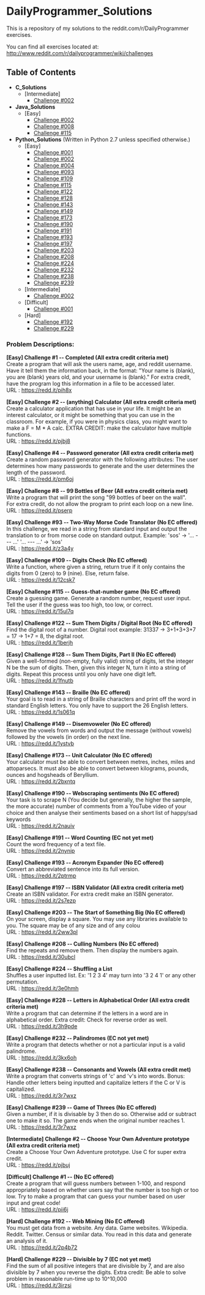 DailyProgrammer_Solutions
=========================

This is a repository of my solutions to the reddit.com/r/DailyProgrammer exercises. 

You can find all exercises located at: http://www.reddit.com/r/dailyprogrammer/wiki/challenges

<h2>Table of Contents</h2>

- <strong>C_Solutions</strong>
  - [Intermediate] 
    - <a href="https://github.com/ArnoldM904/DailyProgrammer_Solutions/blob/master/C_Solutions/%5BIntermediate%5D_Challenge_002.c">Challenge #002</a>
- <strong>Java_Solutions</strong>
  - [Easy] 
    - <a href="https://github.com/ArnoldM904/DailyProgrammer_Solutions/blob/master/Java_Solutions/%5BEasy%5D_Challenge_002.java">Challenge #002</a>
    - <a href="https://github.com/ArnoldM904/DailyProgrammer_Solutions/blob/master/Java_Solutions/%5BEasy%5D_Challenge_008.java">Challenge #008</a>
    - <a href="https://github.com/ArnoldM904/DailyProgrammer_Solutions/blob/master/Java_Solutions/%5BEasy%5D_Challenge_115.java"> Challenge #115</a>
- <strong>Python_Solutions</strong> (Written in Python 2.7 unless specified otherwise.)
  - [Easy] 
    - <a href="https://github.com/ArnoldM904/DailyProgrammer_Solutions/blob/master/Python_Solutions/%5BEasy%5D_Challenge_001.py">Challenge #001</a>
    - <a href="https://github.com/ArnoldM904/DailyProgrammer_Solutions/blob/master/Python_Solutions/%5BEasy%5D_Challenge_002.py">Challenge #002</a>
    - <a href="https://github.com/ArnoldM904/DailyProgrammer_Solutions/blob/master/Python_Solutions/%5BEasy%5D_Challenge_004.py">Challenge #004</a>
    - <a href="https://github.com/ArnoldM904/DailyProgrammer_Solutions/blob/master/Python_Solutions/%5BEasy%5D_Challenge_093.py">Challenge #093</a>
    - <a href="https://github.com/ArnoldM904/DailyProgrammer_Solutions/blob/master/Python_Solutions/%5BEasy%5D_Challenge_109.py">Challenge #109</a>
    - <a href="https://github.com/ArnoldM904/DailyProgrammer_Solutions/blob/master/Python_Solutions/%5BEasy%5D_Challenge_115.py">Challenge #115</a>
    - <a href="https://github.com/ArnoldM904/DailyProgrammer_Solutions/blob/master/Python_Solutions/%5BEasy%5D_Challenge_122.py">Challenge #122</a>
    - <a href="https://github.com/ArnoldM904/DailyProgrammer_Solutions/blob/master/Python_Solutions/%5BEasy%5D_Challenge_128.py">Challenge #128</a>
    - <a href="https://github.com/ArnoldM904/DailyProgrammer_Solutions/blob/master/Python_Solutions/%5BEasy%5D_Challenge_143.py">Challenge #143</a>
    - <a href="https://github.com/ArnoldM904/DailyProgrammer_Solutions/blob/master/Python_Solutions/%5BEasy%5D_Challenge_149.py">Challenge #149</a>
    - <a href="https://github.com/ArnoldM904/DailyProgrammer_Solutions/blob/master/Python_Solutions/%5BEasy%5D_Challenge_173.py">Challenge #173</a>
    - <a href="https://github.com/ArnoldM904/DailyProgrammer_Solutions/blob/master/Python_Solutions/%5BEasy%5D_Challenge_190.py">Challenge #190</a>
    - <a href="https://github.com/ArnoldM904/DailyProgrammer_Solutions/blob/master/Python_Solutions/%5BEasy%5D_Challenge_191.py">Challenge #191</a>
    - <a href="https://github.com/ArnoldM904/DailyProgrammer_Solutions/blob/master/Python_Solutions/%5BEasy%5D_Challenge_193.py">Challenge #193</a>
    - <a href="https://github.com/ArnoldM904/DailyProgrammer_Solutions/blob/master/Python_Solutions/%5BEasy%5D_Challenge_197.py">Challenge #197</a>
    - <a href="https://github.com/ArnoldM904/DailyProgrammer_Solutions/blob/master/Python_Solutions/%5BEasy%5D_Challenge_203.py">Challenge #203</a>
    - <a href="https://github.com/ArnoldM904/DailyProgrammer_Solutions/blob/master/Python_Solutions/%5BEasy%5D_Challenge_208.py">Challenge #208</a>
    - <a href="https://github.com/ArnoldM904/DailyProgrammer_Solutions/blob/master/Python_Solutions/%5BEasy%5D_Challenge_224.py">Challenge #224</a>
    - <a href="https://github.com/ArnoldM904/DailyProgrammer_Solutions/blob/master/Python_Solutions/%5BEasy%5D_Challenge_232.py">Challenge #232</a>
    - <a href="https://github.com/ArnoldM904/DailyProgrammer_Solutions/blob/master/Python_Solutions/%5BEasy%5D_Challenge_238.py">Challenge #238</a>
    - <a href="https://github.com/ArnoldM904/DailyProgrammer_Solutions/blob/master/Python_Solutions/%5BEasy%5D_Challenge_239.py">Challenge #239</a>
  - [Intermediate] 
    - <a href="https://github.com/ArnoldM904/DailyProgrammer_Solutions/blob/master/Python_Solutions/%5BIntermediate%5D_Challenge_002.py">Challenge #002</a>
  - [Difficult] 
    - <a href="https://github.com/ArnoldM904/DailyProgrammer_Solutions/blob/master/Python_Solutions/%5BDifficult%5D_Challenge_001.py">Challenge #001</a>
  - [Hard]
    - <a href="https://github.com/ArnoldM904/DailyProgrammer_Solutions/blob/master/Python_Solutions/%5BHard%5D_Challenge_192.py">Challenge #192</a>
    - <a href="https://github.com/ArnoldM904/DailyProgrammer_Solutions/blob/master/Python_Solutions/%5BHard%5D_Challenge_229.py">Challenge #229</a>




<h3>Problem Descriptions: </h3>


<strong> [Easy] Challenge #1 -- Completed (All extra credit criteria met) </strong>
<BR>
Create a program that will ask the users name, age, and reddit username. 
Have it tell them the information back, in the format:
"Your name is (blank), you are (blank) years old, and your username is (blank)."
For extra credit, have the program log this information in a file to be accessed later.
<BR>
URL : https://redd.it/pih8x

<strong> [Easy] Challenge #2 -- (anything) Calculator (All extra credit criteria met) </strong>
<BR>
Create a calculator application that has use in your life. It might be an interest calculator, or it might be something that you can use in the classroom. For example, if you were in physics class, you might want to make a F = M * A calc.
EXTRA CREDIT: make the calculator have multiple functions.
<BR>
URL : https://redd.it/pjbj8

<strong> [Easy] Challenge #4 -- Password generator (All extra credit criteria met) </strong>
<BR>
Create a random password generator with the following attributes: The user determines how many passwords to generate 
and the user determines the length of the password.
<BR>
URL : https://redd.it/pm6oj

<strong> [Easy] Challenge #8 -- 99 Bottles of Beer (All extra credit criteria met) </strong>
<BR>
Write a program that will print the song "99 bottles of beer on the wall".
<BR>
For extra credit, do not allow the program to print each loop on a new line.
<BR>
URL : https://redd.it/pserp

<strong> [Easy] Challenge #93 -- Two-Way Morse Code Translator (No EC offered) </strong>
<BR>
In this challenge, we read in a string from standard input and output the translation to or from morse code on standard output. Example: 'sos' -> '... --- ...' '... --- ...' -> 'sos'
<BR>
URL : https://redd.it/z3a4y

<strong> [Easy] Challenge #109 -- Digits Check (No EC offered) </strong>
<BR>
Write a function, where given a string, return true if it only contains the digits from 0 (zero) to 9 (nine). Else, return false.
<BR>
URL : https://redd.it/12csk7

<strong> [Easy] Challenge #115 -- Guess-that-number game (No EC offered) </strong>
<BR>
Create a guessing game. Generate a random number, request user input. Tell the user if the guess was too high, too low, or correct.
<BR>
URL : https://redd.it/15ul7q

<strong> [Easy] Challenge #122 -- Sum Them Digits / Digital Root (No EC offered) </strong>
<BR>
Find the digital root of a number. 
Digital root example: 31337 -> 3+1+3+3+7 = 17 -> 1+7 = 8, the digital root.
<BR>
URL : https://redd.it/1berjh

<strong> [Easy] Challenge #128 -- Sum Them Digits, Part II (No EC offered) </strong>
<BR>
Given a well-formed (non-empty, fully valid) string of digits, let the integer N be the sum of digits. Then, given this integer N, turn it into a string of digits. Repeat this process until you only have one digit left.
<BR>
URL : https://redd.it/1fnutb

<strong> [Easy] Challenge #143 -- Braille (No EC offered) </strong>
<BR>
Your goal is to read in a string of Braille characters and print off the word in standard English letters. You only have to support the 26 English letters.
<BR>
URL : https://redd.it/1s061q

<strong> [Easy] Challenge #149 -- Disemvoweler (No EC offered) </strong>
<BR>
Remove the vowels from words and output the message (without vowels) followed by the vowels (in order) on the next line.
<BR>
URL : https://redd.it/1ystvb

<strong> [Easy] Challenge #173 -- Unit Calculator (No EC offered) </strong>
<BR>
Your calculator must be able to convert between metres, inches, miles and attoparsecs. It must also be able to convert between kilograms, pounds, ounces and hogsheads of Beryllium.
<BR>
URL : https://redd.it/2bxntq

<strong> [Easy] Challenge #190 -- Webscraping sentiments (No EC offered) </strong>
<BR>
Your task is to scrape N (You decide but generally, the higher the sample, the more accurate) number of comments from a YouTube video of your choice and then analyse their sentiments based on a short list of happy/sad keywords
<BR>
URL : https://redd.it/2nauiv

<strong> [Easy] Challenge #191 -- Word Counting (EC not yet met) </strong>
<BR>
Count the word frequency of a text file.
<BR>
URL : https://redd.it/2nynip

<strong> [Easy] Challenge #193 -- Acronym Expander (No EC offered) </strong>
<BR>
Convert an abbreviated sentence into its full version.
<BR>
URL : https://redd.it/2ptrmp

<strong> [Easy] Challenge #197 -- ISBN Validator (All extra credit criteria met) </strong>
<BR>
Create an ISBN validator. For extra credit make an ISBN generator.
<BR>
URL : https://redd.it/2s7ezp

<strong> [Easy] Challenge #203 -- The Start of Something Big (No EC offered) </strong>
<BR>
On your screen, display a square.
You may use any libraries available to you.
The square may be of any size and of any colou
<BR>
URL : https://redd.it/2ww3pl

<strong> [Easy] Challenge #208 -- Culling Numbers (No EC offered) </strong>
<BR>
Find the repeats and remove them. Then display the numbers again.
<BR>
URL : https://redd.it/30ubcl

<strong> [Easy] Challenge #224 -- Shuffling a List</strong>
<BR>
Shuffles a user inputted list. Ex: '1 2 3 4' may turn into '3 2 4 1' or any other permutation.
<BR>
URL : https://redd.it/3e0hmh

<strong> [Easy] Challenge #228 -- Letters in Alphabetical Order (All extra credit criteria met)</strong>
<BR>
Write a program that can determine if the letters in a word are in alphabetical order.
Extra credit: Check for reverse order as well.
<BR>
URL : https://redd.it/3h9pde

<strong> [Easy] Challenge #232 -- Palindromes (EC not yet met)</strong>
<BR>
Write a program that detects whether or not a particular input is a valid palindrome. 
<BR>
URL : https://redd.it/3kx6oh

<strong> [Easy] Challenge #238 -- Consonants and Vowels (All extra credit met)</strong>
<BR>
Write a program that converts strings of 'c' and 'v's into words.
Bonus: Handle other letters being inputted and capitalize letters if the C or V is capitalized.
<BR>
URL : https://redd.it/3r7wxz

<strong> [Easy] Challenge #239 -- Game of Threes (No EC offered)</strong>
<BR>
Given a number, if it is divisable by 3 then do so. Otherwise add or subtract one to make it so. The game ends when the original number reaches 1.
<BR>
URL : https://redd.it/3r7wxz

<strong> [Intermediate] Challenge #2 -- Choose Your Own Adventure prototype (All extra credit criteria met) </strong>
<BR>
Create a Choose Your Own Adventure prototype. Use C for super extra credit.
<BR>
URL : https://redd.it/pjbuj

<strong> [Difficult] Challenge #1 -- <No problem name> (No EC offered) </strong>
<BR>
Create a program that will guess numbers between 1-100, and respond appropriately based on 
whether users say that the number is too high or too low. 
Try to make a program that can guess your number based on user input and great code!
<BR>
URL : https://redd.it/pii6j

<strong> [Hard] Challenge #192 -- Web Mining (No EC offered) </strong>
<BR>
You must get data from a website. Any data. Game websites. Wikipedia. Reddit. Twitter. Census or similar data.
You read in this data and generate an analysis of it.
<BR>
URL : https://redd.it/2p4b72

<strong> [Hard] Challenge #229 -- Divisible by 7 (EC not yet met) </strong>
<BR>
Find the sum of all positive integers that are divisible by 7, and are also divisible by 7 when you reverse the digits.
Extra credit: Be able to solve problem in reasonable run-time up to 10^10,000
<BR>
URL : https://redd.it/3irzsi
